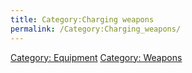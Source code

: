 ```yaml
---
title: Category:Charging weapons
permalink: /Category:Charging_weapons/
---
```


[Category: Equipment](Category:_Equipment "wikilink") [Category:
Weapons](Category:_Weapons "wikilink")
